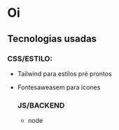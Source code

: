 # Oi

## Tecnologias usadas
### CSS/ESTILO:
- Tailwind para estilos pré prontos
- Fontesaweasem para icones

  ### JS/BACKEND
  - node
